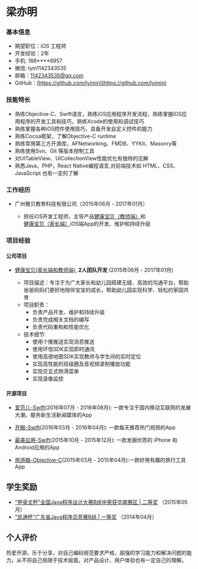 # 梁亦明


### 基本信息


- 期望职位：iOS 工程师 
- 开发经验：2年
- 手机: 188****6957
- 微信: lym1142343535
- 邮箱：1142343535@qq.com
- GitHub：[https://github.com/lyimin](https://github.com/lyimin)

### 技能特长


- 熟练Objective-C、Swift语言，熟练iOS应用程序开发流程，熟练掌握iOS应用程序的开发工具和技巧，熟练Xcode的使用和调试技巧
- 熟练掌握各种iOS控件使用技巧，具备开发自定义控件的能力
- 熟练Cocoa框架，了解Objective-C runtime
- 熟练常用第三方开源库，AFNetworking、FMDB、YYKit、Masonry等
- 熟练使用Svn、Git 等版本控制工具
- 对UITableView、UICollectionView性能优化有独特的见解
- 熟悉Java，PHP，React Native编程语言,对前端技术如 HTML、CSS、JavaScript 也有一定的了解

### 工作经历


- 广州雅贝教育科技有限公司（2015年06月 - 2017年01月）

  - 担任iOS开发工程师，主导产品[健康宝贝（教师端）](https://itunes.apple.com/cn/app/jian-kang-bao-bei-jiao-shi/id1028934935?mt=8)和[健康宝贝（家长端）](https://itunes.apple.com/cn/app/jian-kang-bao-bei-jia-zhang/id1014583705?mt=8)iOS端App的开发、维护和持续升级

### 项目经验

#### 公司项目

- [健康宝贝(家长端和教师端)](http://www.gzybkj.com/), **2人团队开发** (2015年06月 - 2017年01月)

    - 项目描述：专注于为广大家长和幼儿园搭建无缝、高效的沟通平台，帮助爸爸妈妈们更好地陪伴宝宝的成长，帮助幼儿园实现科学、轻松的家园共育
    - 项目职责：
      - 负责产品开发、维护和持续升级
      - 负责完成相关文档的编写
      - 负责代码重构和性能优化
    - 技术细节:
      - 使用个推推送实现消息推送
      - 使用环信SDK实现即时通讯
      - 使用高德地图SDK实现教师与学生间的实时定位
      - 实现高性能的班级圈及音视频录制播放功能
      - 实现交互式侧滑菜单
      - 实现录像监控
      
#### 开源项目

- [爱范儿-Swift](https://github.com/iCodeForever/ifanr)(2016年07月 - 2016年08月): 一款专注于国内移动互联网的发展大潮，服务新生活新闻媒体的App

- [开眼-Swift](https://github.com/lyimin/EyepetizerApp)(2016年03月 - 2016年04月): 一款每天推荐热门视频的App

- [最美应用-Swift](https://github.com/lyimin/beautifulApp)(2015年10月 - 2015年12月): 一款发掘优质的 iPhone 和 Android应用的App

- [旅游箱-Objective-C](https://github.com/lyimin/TourApp)(2015年03月 - 2015年04月):一款好用有趣的旅行工具App


## 学生奖励


- ["甲骨文杯"全国Java程序设计大赛B组中荣获华南赛区 | 二等奖](http://www.jingkao.net/cert/jingkaocertificates/view?certId=ek2AdjG2AycfTtwK49X) （2015年05月）
- ["凯通杯"广东省Java程序员竞赛B组 | 一等奖](http://www.jingkao.net/cert/jingkaocertificates/view?certId=AC112A0185C4337C1459D4DE0438A043) （2014年04月）

## 个人评价


热爱开源，乐于分享，对自己编码规范要求严格，超强的学习能力和解决问题的能力，从不将自己局限于技术层面，对产品设计、用户体验也有一定自己的理解。
      

